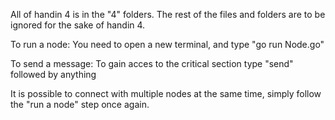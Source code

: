 All of handin 4 is in the "4" folders.
The rest of the files and folders are to be ignored for the sake of handin 4.

To run a node:
You need to open a new terminal, and type "go run Node.go"

To send a message:
To gain acces to the critical section type "send" followed by anything

It is possible to connect with multiple nodes at the same time, simply follow the "run a node" step once again.
